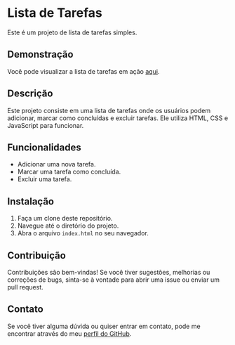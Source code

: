 # Lista de Tarefas

Este é um projeto de lista de tarefas simples.

## Demonstração

Você pode visualizar a lista de tarefas em ação [aqui](https://rafaelgodoyebert.github.io/Lista-de-tarefas/).

## Descrição

Este projeto consiste em uma lista de tarefas onde os usuários podem adicionar, marcar como concluídas e excluir tarefas. Ele utiliza HTML, CSS e JavaScript para funcionar.

## Funcionalidades

- Adicionar uma nova tarefa.
- Marcar uma tarefa como concluída.
- Excluir uma tarefa.

## Instalação

1. Faça um clone deste repositório.
2. Navegue até o diretório do projeto.
3. Abra o arquivo `index.html` no seu navegador.

## Contribuição

Contribuições são bem-vindas! Se você tiver sugestões, melhorias ou correções de bugs, sinta-se à vontade para abrir uma issue ou enviar um pull request.


## Contato

Se você tiver alguma dúvida ou quiser entrar em contato, pode me encontrar através do meu [perfil do GitHub](https://github.com/RafaelGodoyEbert).

